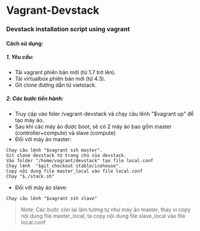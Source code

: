 Vagrant-Devstack
======================

### Devstack installation script using vagrant
#### Cách sử dụng:
##### 1. Yêu cầu:
- Tải vagrant phiên bản mới (từ 1.7 trở lên).
- Tải virtualbox phiên bản mới (từ 4.3).
- Git clone đường dẫn từ vietstack.

##### 2. Các bước tiến hành:
- Truy cập vào foler /vagrant-devstack và chạy câu lênh "$vagrant up" để tạo máy ảo.
- Sau khi các máy ảo được boot, sẽ có 2 máy ảo bao gồm master (controller+compute) và slave (compute)
- Đối với máy ảo master:
```
Chạy câu lệnh "$vagrant ssh master".
Git clone devstack từ trang chủ của devstack.
Vào folder "/home/vagrant/devstack" tạo file local.conf
Chạy lệnh  "$git checkout stable/icehouse".
Copy nội dung file master_local vào file local.conf
Chạy "$./stack.sh" 
```
- Đối với máy ảo slave:
```
Chạy câu lênh "$vagrant ssh slave"
```
> Note: Các bước còn lại làm tương tự như máy ảo master, thay vì copy nội dung file master_local, ta copy nội dung 
file slave_local vào file local.conf
